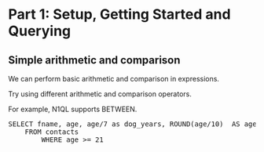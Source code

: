 # Part 1: Setup, Getting Started and Querying

## Simple arithmetic and comparison

We can perform basic arithmetic and comparison in expressions.

Try using different arithmetic and comparison operators.

For example, N1QL supports BETWEEN.

<pre id="example">
SELECT fname, age, age/7 as dog_years, ROUND(age/10)  AS age_in_decades 
    FROM contacts 
        WHERE age >= 21
</pre>
